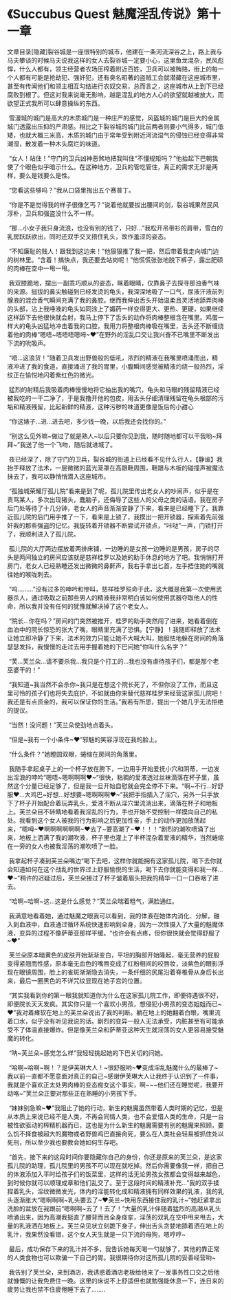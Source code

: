 # 《Succubus Quest 魅魔淫乱传说》第十一章

文章目录[隐藏]裂谷城是一座很特别的城市，他建在一条河流深谷之上，路上我与马夫攀谈的时候马夫说我这样的女人去裂谷城一定要小心，这里鱼龙混杂，民风彪悍，什么人都有，领主经营者农场压榨着附近百姓，卫兵可以被贿赂，街上的每一个人都有可能是抢劫犯、强奸犯，还有臭名昭著的盗贼工会就潜藏在这座城市里，甚至有传闻他们和领主相互勾结进行农奴交易，总而言之，这座城市从上到下已经腐败到根了。但这对我来说毫无影响，越是混乱的地方人心的欲望就越被放大，而欲望正式我所可以肆意操纵的东西。

 雪漫城的城门是高大的木质城门是一种庄严的感觉，风盔城的城门是巨大的金属城门透露出压抑的严肃感。相比之下裂谷城的城门比前两者则要小气得多，城门低矮，也就大概三米高，木质的城门由于常年受到附近河流湿气的侵蚀已经变得非常潮湿，散发着一种木头腐烂的味道。

 “女人！站住！”守门的卫兵凶神恶煞地把我叫住“不懂规矩吗？”他抬起下巴朝我使了个眼色似乎暗示什么。在这种地方，卫兵的管吃管住，真正的需求无非是两样，要么是钱要么是性。

 “您看这些够吗？”我从口袋里掏出五个赛普丁。

 “你是不是觉得我的样子很像乞丐？”说着他就要拔出腰间的剑，裂谷城果然民风淳朴，卫兵和强盗没什么不一样。

 “那…小女子我只身流浪，也没有别的钱了，只好…”我松开吊带衫的肩带，雪白的乳房跃跃欲出，同时还双手交叉捂住乳头，故作羞涩的姿态。

 “不知廉耻的贱人！跟我到这边来！”他狠狠推了我一把，然后带着我走向城门边的树林里。“含着！搞快点，我还要去站岗呢！”他慌慌张张地脱下裤子，露出肥硕的肉棒在空中一甩一甩。

 我双膝跪地，摆出一副乖巧顺从的姿态，眯着眼睛，仅靠鼻子去探寻那浊香气味的来源。挺拔的鼻尖触碰到已经发烫的龟头，我深深地吸了一口气，尿液汗液前列腺液的混合香气瞬间充满了我的鼻腔。继而我伸出舌头开始温柔且灵活地舔弄肉棒的头部，沾上我唾液的龟头如同涂上了媚药一样变得更大、更热、更硬，如果继续这样舔下去他很快就会射，我马上停下了舌头的动作将肉棒整根含在嘴里。鸡蛋一样大的龟头凶猛地冲击着我的口腔，我用力将整根肉棒吸在嘴里，舌头还不断缠绕着他的肉棒“嗯唔~唔唔唔嗯呣~❤”在野外的淫乱口交让我兴奋不已嘴里不断发出下流的吮吸声。

 “唔…这浪货！”随着卫兵发出野兽般的低吼，浓烈的精液在我嘴里喷涌而出，精液冲进了我的食道，直接涌进了我的胃里，小腹瞬间感觉被精液灼烧一般热烈，淫纹正在愉悦地闪着紫红色的微光。

 猛烈的射精后我吸着肉棒慢慢地将它抽出我的嘴穴，龟头和马眼的残留精液已经被我吃的一干二净了，于是我撸开他的包皮，用舌头仔细清理残留在龟头根部的污垢和精液残留，比起新鲜的精液，这种污秽的味道更像是饭后的小甜心

 “你这婊子…进…进去吧，多少钱一晚，以后我还会找你的。”

 “别这么见外嘛~做过了就是熟人~以后只要你见到我，随时随地都可以干我哟~拜拜~”我送了他一个飞吻，随后就进城了。

 夜已经深了，除了守门的卫兵，裂谷城的街道上已经看不见什么行人，【静谧】我抬手释放了法术，一层微微的蓝光笼罩在高跟鞋周围，鞋跟与木板的碰撞声被魔法抹去了，我可以静悄悄潜入这座城市。

 “孤独城荣耀厅孤儿院”看来是到了呢，孤儿院里传出老女人的吵闹声，似乎是在责骂某人，多次出现猪头，蠢脑子，还侮辱了这些人的父母之类的话语。我在房子后门处等待了十几分钟，老女人的声音渐渐安静了下来，看来是已经睡下了。我靠近孤儿院的后门用手推了一下，看来是上锁了，我摸出一把开锁器，探索着先前强奸我的那些强盗的记忆。我旋转着开锁器不断尝试开锁点，“咔哒”一声，门锁打开了，我顺利进入了孤儿院。

 孤儿院的大厅两边摆放着两排床铺，一边睡的是女孩一边睡的是男孩，房子的尽头是两间独立的房间应该就是慈祥桂罗以及她的助手休息的地方了吧。我悄悄打开房门，老女人已经熟睡还发出微微的鼻鼾声，我右手拿出匕首，左手捂住她的嘴就往她的喉咙刺去。

 “呜………”没有过多的呻吟和惨叫，慈祥桂罗殒命于此，这大概是我第一次使用武器杀人，通过吸取之前那些男人的精液我非常明白该如何使用武器夺取他人的性命，所以我并没有任何的犹豫就解决掉了这个老女人。

 “院长…你在吗？”房间的门突然被推开，桂罗的助手突然闯了进来，她看着倒在血泊中的院长惊恐的张大了嘴，眼睛里充满了恐惧。【宁静】！我随即释放了法术让她立即冷静了下来，法术的效力只能让她不大喊大叫，她胆怯地躲在房间的角落瑟瑟发抖，我慢慢的走过去用手握着她的下巴问她“你叫什么名字？”

 “芙…芙兰朵…请不要杀我…我只是个打工的…我也没有虐待孩子们，都是那个老巫婆干的！”

 “我知道~我当然不会杀你~我只是在想这个院长死了，不但你没了工作，而且这里可怜的孩子们也将失去庇护，不如就由你来替代慈祥桂罗来经营这家孤儿院吧！我还是有点资金的，我可以保证你的生活。”我若有所思，提出一个她几乎无法拒绝的提议。

 “当然！没问题！”芙兰朵使劲地点着头。

 “但是~我有一个小条件~❤”邪魅的笑容浮现在我的脸上。

 “什么条件？”她瞪圆双眼，蜷缩在房间的角落里。

 我随手拿起桌子上的一个杯子放在胯下，一边用手开始爱抚小穴和阴蒂，一边发出淫浪的呻吟“嗯唔~嗯啊啊啊❤~”很快，粘稠的爱液透过丝袜滴落在杯子里，虽然这个分量已经足够了，但是我一旦开始自慰就会完全停不下来。“啊~不行…好舒服❤…大鸡巴~好想…好想要~嗯啊啊啊❤~”我把手指插入了淫穴，另外一只手放下了杯子开始配合着玩弄乳头，爱液不断从淫穴里流淌出来，滴落在杯子和地板上。芙兰朵目不转睛地看着我淫乱的行为，手也开始不受控制一样摸向自己的私处。我看到这个女人被我的行为影响之后更加性奋，手上的动作更加放荡起来，“嗯呣~❤啊啊啊啊啊啊~❤去了~要高潮了~❤！！！”剧烈的潮吹喷涌了出来，地板上洒满了我的潮吹液，杯子里也灌上了半杯混杂着爱液的精华，当然蜷缩在一旁的女人也被我淫荡的潮吹喷了一脸。

 我拿起杯子凑到芙兰朵嘴边“喝下去吧，这样你就能拥有这家孤儿院，喝下去你就会知道如何在这个战乱的世界过上舒服愉悦的生活，喝下去你就能变得和我一样…❤~”稍许的迟疑过后，芙兰朵接过了杯子皱着眉头把我的精华一口一口吞咽了进去。

 “哈啊~哈啊~这…这是什么感觉？”芙兰朵喘着粗气，满脸通红。

 我满意地看着她，通过魅魔之眼我可以看到，我的体液在她体内消化、分解，融入到血液中，血液通过循环系统快速影响到全身，因为一次性摄入了大量的魅魔体液，变异的过程不像萨蒂亚那样平缓。“也许会有点疼，但你很快就会觉得舒服了~❤”

 芙兰朵原本暗黄色的皮肤开始渐渐变白，平坦的胸部开始隆起，毫无营养的屁股变得紧翘而性感，原本毫无血色的嘴唇变成了红粉相间的咬唇妆，淡紫色的眼影浮现在眼镜周围，脸上的雀斑渐渐隐去消失，一条纤细的尻尾沿着脊椎骨从身后长出来，最后一圈黑色的不详咒纹显现在她子宫的位置。

 “其实我看到你的第一眼我就知道你为什么在这家孤儿院工作，即便待遇很不好，即便院长天天发疯。其实你只是一个喜欢小男孩，想侵犯小男孩的变态姐姐而已~❤”我对着瘫软在地上的芙兰朵说出了我的判断。躺在地上的她翻着白眼，嘴里流着口水，似乎没有听见我说的话。剧烈的变异一般人无法承受，内脏甚至有可能承受不了体温直接爆炸。但是像芙兰朵和萨蒂亚这种天生就淫荡的女人更容易接受魅魔的转化。

 “呐~芙兰朵~感觉怎么样”我轻轻挑起她的下巴关切的问她。

 “哈啊~哈啊~啊！？是伊芙琳大人！~很舒服哟~❤变成淫乱魅魔什么的最棒了~我以前一直都不愿意面对真正的自己~感谢伊芙琳大人让我终于认识到了一件事，我就是个喜欢正太处男肉棒的变态痴女这个事实，啊~~~他们还在睡觉呢，我要开动咯~”芙兰朵正要对那些正在熟睡的小男孩下手。

 “妹妹别急嘛~❤”我阻止了她的行动，新生的魅魔虽然带着人类时期的记忆，但是从本质上来说已经不是人类，不再会同情人类，也不会爱惜人类的生命，只是一台被性欲驱动的榨精机器而已，这也是为什么新生的魅魔需要有别的魅魔来照顾，要么饥不择食被超大的魔物或者野兽鸡巴直接肏死，要么在人类社会轻易被抓住处以死刑，所以至少我也要教会她如何生存吧。

 “首先，接下来的这段时间你要隐藏你自己的身份，你还是原来的芙兰朵，是这家孤儿院的助理，孤儿院里的男孩不可以现在就吃掉。然后你需要像我一样，把自己的体液添加入平时给孩子们的饭菜里，这样的话无论男孩女孩都会变得越来越色，到时候你就可以顺理成章和他们乱交了。至于这段时间的精液补充…”我的双手揉捏着乳头，淫纹微微发光，体内的淫能转化成和精液拥有同样效果的乳液，我的乳头逐渐胀大“嗯啊啊啊~乳头要去了~❤芙兰~快用东西接住我的乳汁~”她赶紧拿出洗脸的盆放在我跟前“嗯啊啊~去了！去了！”大量的乳汁伴随着猛烈的高潮从乳头喷涌出来，因为高潮我挺直了腰背而且全身痉挛，淫荡的双乳在空中甩来甩去，大量的乳液洒在地板上。芙兰朵见状立刻跪下身子，伸出舌头贪婪地舔着洒在地上的乳汁，我果然没看错，这个女人天生就是一只下流的母狗，嗯哼哼~

 最后，成功保存下来的乳汁并不多，我告诉她每天喝一勺就够了，其他的靠正常的人类食物也可以欺骗一下自己的胃。我很期待你对这所孤儿院的妥善经营哟~

 我告别了芙兰朵，来到酒店，我诱惑着酒店老板给他来了一发事务性口交之后他就慷慨的让我免费住一晚。这里的床说不上舒适但也就勉强能休息一下，连日来的疲劳让我也禁不住疲倦睡下去了……..

